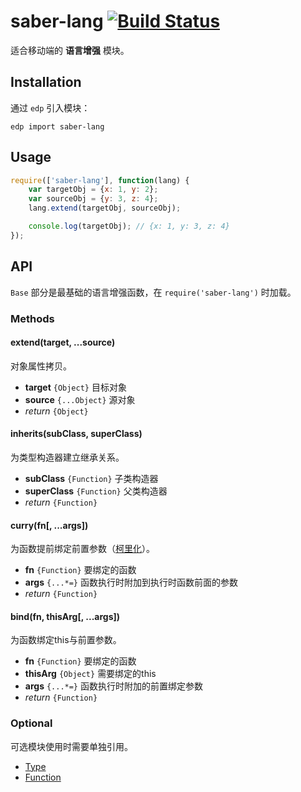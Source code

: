 saber-lang [![Build Status](https://travis-ci.org/ecomfe/saber-lang.png)](https://travis-ci.org/ecomfe/saber-lang)
===

适合移动端的 **语言增强** 模块。

## Installation

通过 `edp` 引入模块：

    edp import saber-lang

## Usage

```js
require(['saber-lang'], function(lang) {
    var targetObj = {x: 1, y: 2};
    var sourceObj = {y: 3, z: 4};
    lang.extend(targetObj, sourceObj);

    console.log(targetObj); // {x: 1, y: 3, z: 4}
});
```

## API

`Base` 部分是最基础的语言增强函数，在 `require('saber-lang')` 时加载。

### Methods

#### extend(target, ...source)

对象属性拷贝。

* **target** `{Object}` 目标对象
* **source** `{...Object}` 源对象
* _return_ `{Object}`

#### inherits(subClass, superClass)

为类型构造器建立继承关系。

* **subClass** `{Function}` 子类构造器
* **superClass** `{Function}` 父类构造器
* _return_ `{Function}`

#### curry(fn[, ...args])

为函数提前绑定前置参数（[柯里化](http://en.wikipedia.org/wiki/Currying)）。

* **fn** `{Function}` 要绑定的函数
* **args** `{...*=}` 函数执行时附加到执行时函数前面的参数
* _return_ `{Function}`

#### bind(fn, thisArg[, ...args])

为函数绑定this与前置参数。

* **fn**  `{Function}` 要绑定的函数
* **thisArg** `{Object}` 需要绑定的this
* **args** `{...*=}` 函数执行时附加的前置绑定参数
* _return_ `{Function}`

### Optional

可选模块使用时需要单独引用。

* [Type](./doc/type.md)
* [Function](./doc/function.md)
